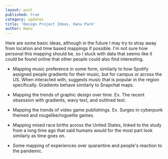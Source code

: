 ```yaml
---
layout: post
published: true
category: updates
title: 'Design Project Ideas, Hanu Park'
author: Hanu
---
```

Here are some basic ideas, although in the future I may try to stray away from location and time based mappings if possible. I'm not sure how personal this mapping should be, so I stuck with data that seems like it could be found online that other people could also find interesting.

- Mapping music preference in some form, similarly to how Spotify assigned people gradients for their music, but for campus or across the US. When interacted with, suggests music that is popular in the region specifically. Gradients behave similarly to Snapchat maps.

- Mapping the trends of graphic design over time. Ex. The recent obsession with gradients, wavy text, and outlined text.

- Mapping the trends of video game publishings. Ex. Surges in cyberpunk themed and rougelike/roguelite games.

- Mapping mixed race births across the United States, linked to the study from a long time ago that said humans would for the most part look similarly as time goes on.

- Some mapping of experiences over quarantine and people's reaction to the pandemic.